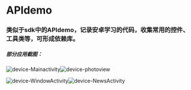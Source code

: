 # APIdemo
### 类似于sdk中的APIdemo，记录安卓学习的代码，收集常用的控件、工具类等，可形成依赖库。



##### 部分应用截图：
![device-Mainactivity](//ws1.sinaimg.cn/wap360/828f12d0gy1g3ziwxd2gqj20u01hcmz9.jpg)![device-photoview](//wx3.sinaimg.cn/wap360/828f12d0gy1g3zi1xr7ooj20u01hcn09.jpg)



![device-WindowActivity](//wx4.sinaimg.cn/wap360/828f12d0gy1g3ziyxtj1gj20u01hcjv4.jpg)![device-NewsActivity](//wx1.sinaimg.cn/wap360/828f12d0gy1g3ziza1s63j20u01hcmzj.jpg)



